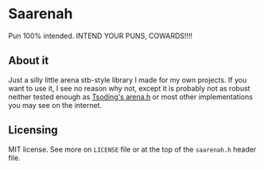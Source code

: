 # Saarenah

Pun 100% intended. INTEND YOUR PUNS, COWARDS!!!!

## About it

Just a silly little arena stb-style library I made for my own projects. If you want to use it, I see no reason why not, except it is probably not as robust neither tested enough as [Tsoding's arena.h](https://github.com/tsoding/arena/blob/master/arena.h) or most other implementations you may see on the internet.

## Licensing

MIT license.
See more on `LICENSE` file or at the top of the `saarenah.h` header file.
